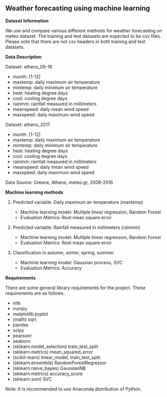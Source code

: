 ## Weather forecasting using machine learning 

**Dataset Information**

We use and compare various different methods for weather forecasting on meteo dataset. The training and test datasets are expected to be csv files. Please note that there are not csv headers in both training and test datasets.

**Data Description**

Dataset: athens_09-16

- month: [1-12]
- maxtemp: daily maximum air temperature
- mintemp: daily minimum air temperature
- heat: heating degree days
- cool: cooling degree days
- rainmm: rainfall measured in millimeters
- meanspeed: daily mean wind speed
- maxspeed: daily maximum wind speed

Dataset: athens_2017

- month: [1-12]
- maxtemp: daily maximum air temperature
- mintemp: daily minimum air temperature
- heat: heating degree days
- cool: cooling degree days
- rainmm: rainfall measured in millimeters
- meanspeed: daily mean wind speed
- maxspeed: daily maximum wind speed

Data Source: Greece, Athens, meteo.gr, 2009-2016

**Machine learning methods**

1.  Predicted variable: Daily maximum air temperature (maxtemp)
    - Machine learning model: Multiple linear regression, Random Forest
    - Evaluation Metrics: Root mean square error
    
2.  Predicted variable: Rainfall measured in millimeters (rainmm)  
    - Machine learning model: Multiple linear regression, Random Forest
    - Evaluation Metrics: Root mean square error
    
3.  Classification in autumn, winter, spring, summer
    - Machine learning model: Gaussian process, SVC
    - Evaluation Metrics: Accuracy
    
    
**Requirements**

There are some general library requirements for the project. These requirements are as follows.
- nltk
- numpy
- matplotlib.pyplot 
- (math) sqrt
- pandas 
- scipy
- pearsonr
- seaborn 
- (sklearn.model_selection)  train_test_split
- (sklearn.metrics) mean_squared_error
- (scikit-learn) linear_model, train_test_split
- (sklearn.ensemble) RandomForestRegressor
- (sklearn.naive_bayes) GaussianNB
- (sklearn.metrics) accuracy_score
- (sklearn.svm) SVC

Note: It is recommended to use Anaconda distribution of Python.
